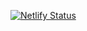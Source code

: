 [![Netlify Status](https://api.netlify.com/api/v1/badges/f9c8508d-eb44-4b2c-bac6-5b43e4dd6fae/deploy-status)](https://app.netlify.com/sites/modest-visvesvaraya-2ce809/deploys)
